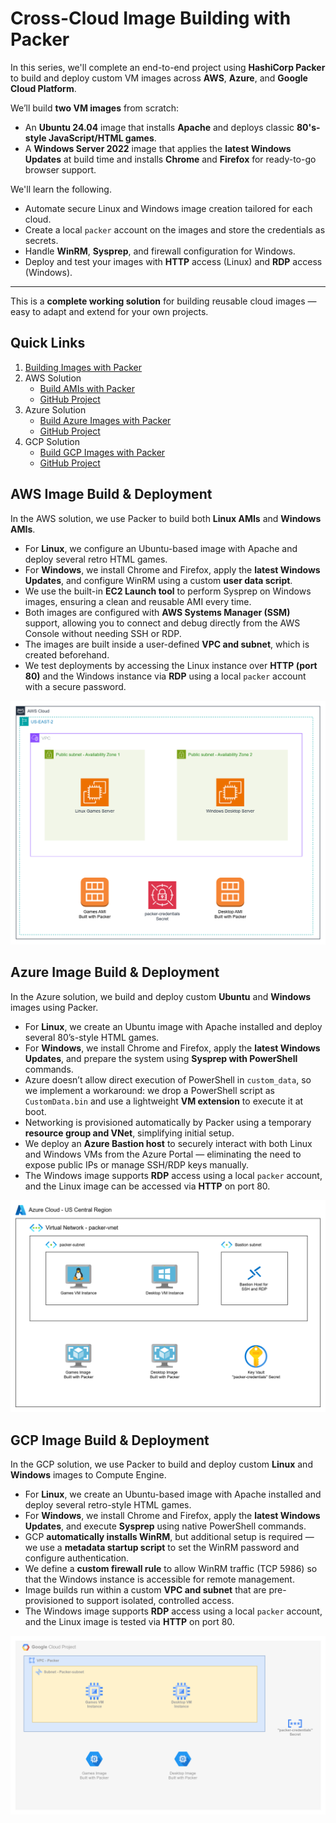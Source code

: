 # Cross-Cloud Image Building with Packer  

In this series, we'll complete an end-to-end project using **HashiCorp Packer** to build and deploy custom VM images across **AWS**, **Azure**, and **Google Cloud Platform**.

We’ll build **two VM images** from scratch:

- An **Ubuntu 24.04** image that installs **Apache** and deploys classic **80's-style JavaScript/HTML games**.
- A **Windows Server 2022** image that applies the **latest Windows Updates** at build time and installs **Chrome** and **Firefox** for ready-to-go browser support.

We'll learn the following.

- Automate secure Linux and Windows image creation tailored for each cloud.
- Create a local `packer` account on the images and store the credentials as secrets.
- Handle **WinRM**, **Sysprep**, and firewall configuration for Windows.
- Deploy and test your images with **HTTP** access (Linux) and **RDP** access (Windows).

---

This is a **complete working solution** for building reusable cloud images — easy to adapt and extend for your own projects.

## Quick Links

1. [Building Images with Packer](TBD)
2. AWS Solution
   - [Build AMIs with Packer](TBD)
   - [GitHub Project](https://github.com/mamonaco1973/aws-packer/)
3. Azure Solution
   - [Build Azure Images with Packer](TBD)
   - [GitHub Project](https://github.com/mamonaco1973/azure-packer/)
4. GCP Solution
   - [Build GCP Images with Packer](TBD)
   - [GitHub Project](https://github.com/mamonaco1973/gcp-packer/)

## AWS Image Build & Deployment

In the AWS solution, we use Packer to build both **Linux AMIs** and **Windows AMIs**.

- For **Linux**, we configure an Ubuntu-based image with Apache and deploy several retro HTML games.
- For **Windows**, we install Chrome and Firefox, apply the **latest Windows Updates**, and configure WinRM using a custom **user data script**.
- We use the built-in **EC2 Launch tool** to perform Sysprep on Windows images, ensuring a clean and reusable AMI every time.
- Both images are configured with **AWS Systems Manager (SSM)** support, allowing you to connect and debug directly from the AWS Console without needing SSH or RDP.
- The images are built inside a user-defined **VPC and subnet**, which is created beforehand.
- We test deployments by accessing the Linux instance over **HTTP (port 80)** and the Windows instance via **RDP** using a local `packer` account with a secure password.

![ami](./aws-packer.png)

## Azure Image Build & Deployment

In the Azure solution, we build and deploy custom **Ubuntu** and **Windows** images using Packer.

- For **Linux**, we create an Ubuntu image with Apache installed and deploy several 80’s-style HTML games.
- For **Windows**, we install Chrome and Firefox, apply the **latest Windows Updates**, and prepare the system using **Sysprep with PowerShell** commands.
- Azure doesn’t allow direct execution of PowerShell in `custom_data`, so we implement a workaround: we drop a PowerShell script as `CustomData.bin` and use a lightweight **VM extension** to execute it at boot.
- Networking is provisioned automatically by Packer using a temporary **resource group and VNet**, simplifying initial setup.
- We deploy an **Azure Bastion host** to securely interact with both Linux and Windows VMs from the Azure Portal — eliminating the need to expose public IPs or manage SSH/RDP keys manually.
- The Windows image supports **RDP** access using a local `packer` account, and the Linux image can be accessed via **HTTP** on port 80.

![azure](./azure-packer.png)

## GCP Image Build & Deployment

In the GCP solution, we use Packer to build and deploy custom **Linux** and **Windows** images to Compute Engine.

- For **Linux**, we create an Ubuntu-based image with Apache installed and deploy several retro-style HTML games.
- For **Windows**, we install Chrome and Firefox, apply the **latest Windows Updates**, and execute **Sysprep** using native PowerShell commands.
- GCP **automatically installs WinRM**, but additional setup is required — we use a **metadata startup script** to set the WinRM password and configure authentication.
- We define a **custom firewall rule** to allow WinRM traffic (TCP 5986) so that the Windows instance is accessible for remote management.
- Image builds run within a custom **VPC and subnet** that are pre-provisioned to support isolated, controlled access.
- The Windows image supports **RDP** access using a local `packer` account, and the Linux image is tested via **HTTP** on port 80.

![gcp](./gcp-packer.png)
